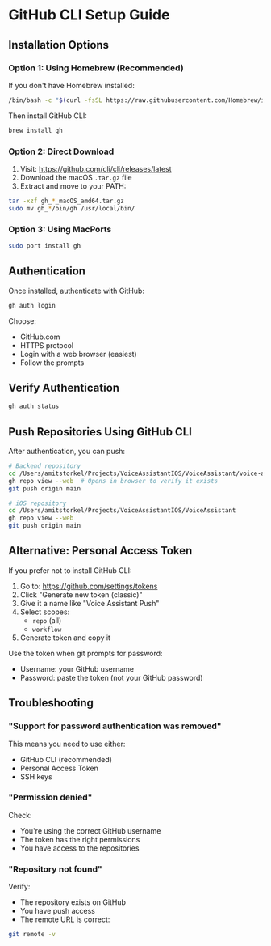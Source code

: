 # GitHub CLI Setup Guide

## Installation Options

### Option 1: Using Homebrew (Recommended)

If you don't have Homebrew installed:
```bash
/bin/bash -c "$(curl -fsSL https://raw.githubusercontent.com/Homebrew/install/HEAD/install.sh)"
```

Then install GitHub CLI:
```bash
brew install gh
```

### Option 2: Direct Download

1. Visit: https://github.com/cli/cli/releases/latest
2. Download the macOS `.tar.gz` file
3. Extract and move to your PATH:
```bash
tar -xzf gh_*_macOS_amd64.tar.gz
sudo mv gh_*/bin/gh /usr/local/bin/
```

### Option 3: Using MacPorts

```bash
sudo port install gh
```

## Authentication

Once installed, authenticate with GitHub:

```bash
gh auth login
```

Choose:
- GitHub.com
- HTTPS protocol
- Login with a web browser (easiest)
- Follow the prompts

## Verify Authentication

```bash
gh auth status
```

## Push Repositories Using GitHub CLI

After authentication, you can push:

```bash
# Backend repository
cd /Users/amitstorkel/Projects/VoiceAssistantIOS/VoiceAssistant/voice-assistant-backend
gh repo view --web  # Opens in browser to verify it exists
git push origin main

# iOS repository
cd /Users/amitstorkel/Projects/VoiceAssistantIOS/VoiceAssistant
gh repo view --web
git push origin main
```

## Alternative: Personal Access Token

If you prefer not to install GitHub CLI:

1. Go to: https://github.com/settings/tokens
2. Click "Generate new token (classic)"
3. Give it a name like "Voice Assistant Push"
4. Select scopes:
   - `repo` (all)
   - `workflow`
5. Generate token and copy it

Use the token when git prompts for password:
- Username: your GitHub username
- Password: paste the token (not your GitHub password)

## Troubleshooting

### "Support for password authentication was removed"

This means you need to use either:
- GitHub CLI (recommended)
- Personal Access Token
- SSH keys

### "Permission denied"

Check:
- You're using the correct GitHub username
- The token has the right permissions
- You have access to the repositories

### "Repository not found"

Verify:
- The repository exists on GitHub
- You have push access
- The remote URL is correct:
```bash
git remote -v
```